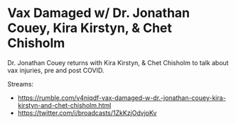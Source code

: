 # Vax Damaged w/ Dr. Jonathan Couey, Kira Kirstyn, & Chet Chisholm
Dr. Jonathan Couey returns with Kira Kirstyn, & Chet Chisholm to talk about vax injuries, pre and post COVID.

Streams:
- https://rumble.com/v4niqdf-vax-damaged-w-dr.-jonathan-couey-kira-kirstyn-and-chet-chisholm.html
- https://twitter.com/i/broadcasts/1ZkKzjOdvjoKv
